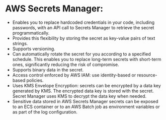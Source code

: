 # AWS Secrets Manager:
- Enables you to replace hardcoded credentials in your code, including passwords, with an API call to Secrets Manager to retrieve the secret programmatically. 
- Provides this flexibility by storing the secret as key-value pairs of text strings. 
- Supports versioning.
- Can automatically rotate the secret for you according to a specified schedule. This enables you to replace long-term secrets with short-term ones, significantly reducing the risk of compromise.
- Supports binary data in the secret.
- Access control enforced by AWS IAM: use identity-based or resource-based policies.
- Uses KMS Envelope Encryption: secrets can be encrypted by a data key generated by KMS. The encrypted data key is stored with the secret. Secret Manager uses KMS to decrypt the data key when needed.
- Sensitive data stored in AWS Secrets Manager secrets can be exposed to an ECS container or to an AWS Batch job as environment variables or as part of the log configuration. 
